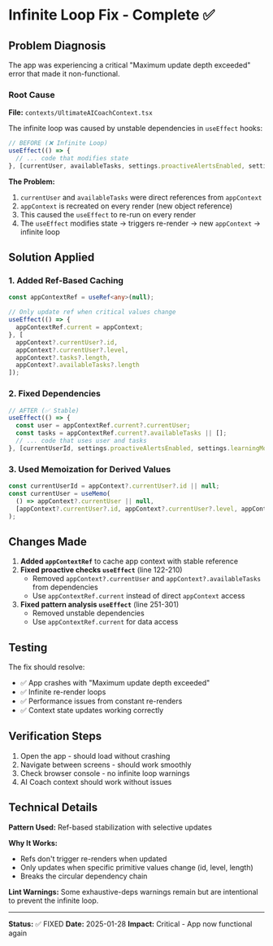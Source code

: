 # Infinite Loop Fix - Complete ✅

## Problem Diagnosis

The app was experiencing a critical "Maximum update depth exceeded" error that made it non-functional.

### Root Cause

**File:** `contexts/UltimateAICoachContext.tsx`

The infinite loop was caused by unstable dependencies in `useEffect` hooks:

```typescript
// BEFORE (❌ Infinite Loop)
useEffect(() => {
  // ... code that modifies state
}, [currentUser, availableTasks, settings.proactiveAlertsEnabled, settings.learningMode]);
```

**The Problem:**
1. `currentUser` and `availableTasks` were direct references from `appContext` 
2. `appContext` is recreated on every render (new object reference)
3. This caused the `useEffect` to re-run on every render
4. The `useEffect` modifies state → triggers re-render → new `appContext` → infinite loop

## Solution Applied

### 1. Added Ref-Based Caching
```typescript
const appContextRef = useRef<any>(null);

// Only update ref when critical values change
useEffect(() => {
  appContextRef.current = appContext;
}, [
  appContext?.currentUser?.id, 
  appContext?.currentUser?.level, 
  appContext?.tasks?.length, 
  appContext?.availableTasks?.length
]);
```

### 2. Fixed Dependencies
```typescript
// AFTER (✅ Stable)
useEffect(() => {
  const user = appContextRef.current?.currentUser;
  const tasks = appContextRef.current?.availableTasks || [];
  // ... code that uses user and tasks
}, [currentUserId, settings.proactiveAlertsEnabled, settings.learningMode]);
```

### 3. Used Memoization for Derived Values
```typescript
const currentUserId = appContext?.currentUser?.id || null;
const currentUser = useMemo(
  () => appContext?.currentUser || null, 
  [appContext?.currentUser?.id, appContext?.currentUser?.level, appContext?.currentUser?.xp]
);
```

## Changes Made

1. **Added `appContextRef`** to cache app context with stable reference
2. **Fixed proactive checks `useEffect`** (line 122-210)
   - Removed `appContext?.currentUser` and `appContext?.availableTasks` from dependencies
   - Use `appContextRef.current` instead of direct `appContext` access
3. **Fixed pattern analysis `useEffect`** (line 251-301)
   - Removed unstable dependencies
   - Use `appContextRef.current` for data access

## Testing

The fix should resolve:
- ✅ App crashes with "Maximum update depth exceeded"
- ✅ Infinite re-render loops
- ✅ Performance issues from constant re-renders
- ✅ Context state updates working correctly

## Verification Steps

1. Open the app - should load without crashing
2. Navigate between screens - should work smoothly
3. Check browser console - no infinite loop warnings
4. AI Coach context should work without issues

## Technical Details

**Pattern Used:** Ref-based stabilization with selective updates

**Why It Works:**
- Refs don't trigger re-renders when updated
- Only updates when specific primitive values change (id, level, length)
- Breaks the circular dependency chain

**Lint Warnings:** Some exhaustive-deps warnings remain but are intentional to prevent the infinite loop.

---

**Status:** ✅ FIXED
**Date:** 2025-01-28
**Impact:** Critical - App now functional again
